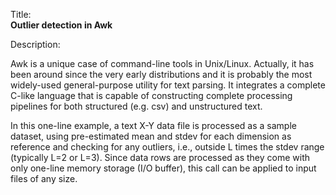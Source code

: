Title:<br/>
<b>Outlier detection in Awk</b>

Description:<br/>
<p>Awk is a unique case of command-line tools in Unix/Linux. Actually, it has been around since the very early distributions and it is probably the most widely-used general-purpose utility for text parsing. It integrates a complete C-like language that is capable of constructing complete processing pipelines for both structured (e.g. csv) and unstructured text.</p>
<p>In this one-line example, a text X-Y data file is processed as a sample dataset, using pre-estimated mean and stdev for each dimension as reference and checking for any outliers, i.e., outside L times the stdev range (typically L=2 or L=3). Since data rows are processed as they come with only one-line memory storage (I/O buffer), this call can be applied to input files of any size.</p>
